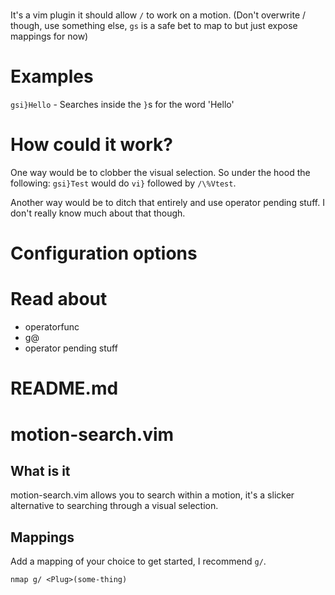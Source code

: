 #

It's a vim plugin it should allow `/` to work on a motion.
(Don't overwrite / though, use something else, `gs` is a safe bet to map to but
just expose <plug> mappings for now)

# Examples

`gsi}Hello` - Searches inside the `}`s for the word 'Hello'

# How could it work?

One way would be to clobber the visual selection. So under the hood the
following: `gsi}Test` would do `vi}` followed by `/\%Vtest`.

Another way would be to ditch that entirely and use operator pending stuff. I
don't really know much about that though.


# Configuration options

# Read about

- operatorfunc
- g@
- operator pending stuff


# README.md

# motion-search.vim

## What is it

motion-search.vim allows you to search within a motion, it's a slicker
alternative to searching through a visual selection.

## Mappings

Add a mapping of your choice to get started, I recommend `g/`.

```
nmap g/ <Plug>(some-thing)
```

